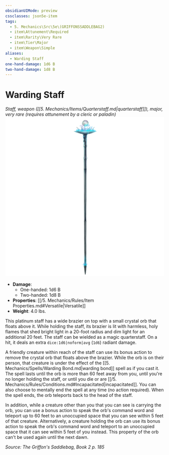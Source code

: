 ```yaml
---
obsidianUIMode: preview
cssclasses: json5e-item
tags:
  - 5. Mechanics\Src\5e\(GRIFFONSSADDLEBAG2)
  - item\Attunement\Required
  - item\Rarity\Very Rare
  - item\Tier\Major
  - item\Weapon\Simple
aliases:
  - Warding Staff
one-hand-damage: 1d6 B
two-hand-damage: 1d8 B
---
```

# Warding Staff
*Staff, weapon ([[5. Mechanics/Items/Quarterstaff.md\|quarterstaff]]), major, very rare (requires attunement by a cleric or paladin)*  
![](https://raw.githubusercontent.com/TheGiddyLimit/homebrew-img/main/img/GriffonsSaddlebag2/Items/Warding-Staff.webp#right)  

- **Damage**:
  - One-handed: 1d6 B
  - Two-handed: 1d8 B
- **Properties**: [[/5. Mechanics/Rules/Item Properties.md#Versatile\|Versatile]]
- **Weight**: 4.0 lbs.

This platinum staff has a wide brazier on top with a small crystal orb that floats above it. While holding the staff, its brazier is lit with harmless, holy flames that shed bright light in a 20-foot radius and dim light for an additional 20 feet. The staff can be wielded as a magic quarterstaff. On a hit, it deals an extra `dice:1d6|noform|avg` (`1d6`) radiant damage.

A friendly creature within reach of the staff can use its bonus action to remove the crystal orb that floats above the brazier. While the orb is on their person, that creature is under the effect of the [[5. Mechanics/Spells/Warding Bond.md\|warding bond]] spell as if you cast it. The spell lasts until the orb is more than 60 feet away from you, until you're no longer holding the staff, or until you die or are [[/5. Mechanics/Rules/Conditions.md#Incapacitated\|incapacitated]]. You can also choose to mentally end the spell at any time (no action required). When the spell ends, the orb teleports back to the head of the staff.

In addition, while a creature other than you that you can see is carrying the orb, you can use a bonus action to speak the orb's command word and teleport up to 60 feet to an unoccupied space that you can see within 5 feet of that creature. Alternatively, a creature holding the orb can use its bonus action to speak the orb's command word and teleport to an unoccupied space that it can see within 5 feet of you instead. This property of the orb can't be used again until the next dawn.

*Source: The Griffon's Saddlebag, Book 2 p. 185*
